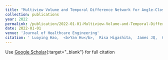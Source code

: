 ```yaml
---
title: "Multiview Volume and Temporal Difference Network for Angle-Closure Glaucoma Screening from AS-OCT Videos"
collection: publications
year: 2022
permalink: /publication/2022-01-01-Multiview-Volume-and-Temporal-Difference-Network-for-Angle-Closure-Glaucoma-Screening-from-AS-OCT-Videos
date: 2022-01-01
venue: 'Journal of Healthcare Engineering'
citation: ' Luoying Hao,  <b>Yan Hu</b>,  Risa Higashita,  James JQ,  Ce Zheng,  Jiang Liu, &quot;Multiview Volume and Temporal Difference Network for Angle-Closure Glaucoma Screening from AS-OCT Videos.&quot; Journal of Healthcare Engineering, 2022.'
---
```

Use [Google Scholar](https://scholar.google.com/scholar?q=Multiview+Volume+and+Temporal+Difference+Network+for+Angle+Closure+Glaucoma+Screening+from+AS+OCT+Videos){:target="_blank"} for full citation